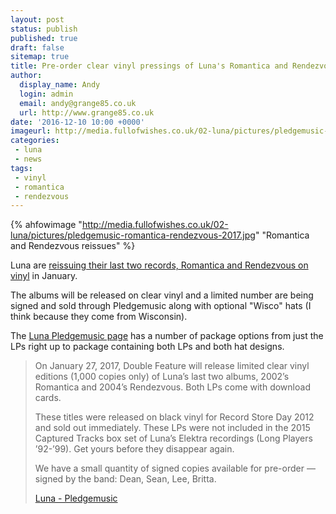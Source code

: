 ```yaml
---
layout: post
status: publish
published: true
draft: false
sitemap: true
title: Pre-order clear vinyl pressings of Luna's Romantica and Rendezvous
author:
  display_name: Andy
  login: admin
  email: andy@grange85.co.uk
  url: http://www.grange85.co.uk
date: '2016-12-10 10:00 +0000'
imageurl: http://media.fullofwishes.co.uk/02-luna/pictures/pledgemusic-romantica-rendezvous-2017.jpg
categories:
 - luna
 - news
tags:
 - vinyl
 - romantica
 - rendezvous
---
```

{% ahfowimage "http://media.fullofwishes.co.uk/02-luna/pictures/pledgemusic-romantica-rendezvous-2017.jpg" "Romantica and Rendezvous reissues" %}
<p class="lead">Luna are <a href="http://www.pledgemusic.com/projects/luna">reissuing their last two records, Romantica and Rendezvous on vinyl</a> in January.</p>
<p>The albums will be released on clear vinyl and a limited number are being signed and sold through Pledgemusic along with optional "Wisco" hats (I think because they come from Wisconsin).</p>
<p>The <a href="http://www.pledgemusic.com/projects/luna">Luna Pledgemusic page</a> has a number of package options from just the LPs right up to package containing both LPs and both hat designs.</p>

<blockquote><p>On January 27, 2017, Double Feature will release limited clear vinyl editions (1,000 copies only) of Luna’s last two albums, 2002’s Romantica and 2004’s Rendezvous. Both LPs come with download cards.</p><p>These titles were released on black vinyl for Record Store Day 2012 and sold out immediately. These LPs were not included in the 2015 Captured Tracks box set of Luna’s Elektra recordings (Long Players ’92-’99). Get yours before they disappear again.</p><p>We have a small quantity of signed copies available for pre-order — signed by the band: Dean, Sean, Lee, Britta.</p><footer><a href="http://www.pledgemusic.com/projects/luna">Luna - Pledgemusic</a></footer></blockquote>

